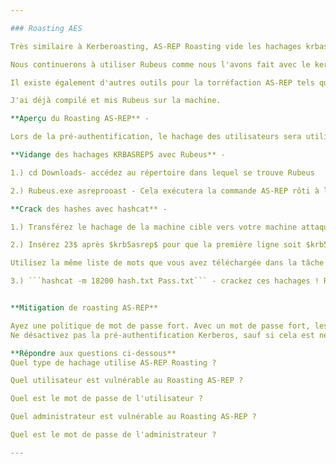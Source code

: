 ```yaml
---

### Roasting AES

Très similaire à Kerberoasting, AS-REP Roasting vide les hachages krbasrep5 des comptes d'utilisateurs pour lesquels la pré-authentification Kerberos est désactivée. Contrairement à Kerberoasting, ces utilisateurs n'ont pas besoin d'être des comptes de service, la seule exigence pour pouvoir rôtir AS-REP un utilisateur est que l'utilisateur doit avoir désactivé la pré-authentification.

Nous continuerons à utiliser Rubeus comme nous l'avons fait avec le kerberoasting et la récolte, car Rubeus a une commande très simple et facile à comprendre pour rôtir AS-REP et attaquer les utilisateurs avec la pré-authentification Kerberos désactivée. Après avoir vidé le hachage de Rubeus, nous utiliserons hashcat afin de casser le hachage krbasrep5.

Il existe également d'autres outils pour la torréfaction AS-REP tels que kekeo et GetNPUsers.py d'Imppacket. Rubeus est plus facile à utiliser car il trouve automatiquement les utilisateurs AS-REP Roastable alors qu'avec GetNPUsers, vous devez énumérer les utilisateurs au préalable et savoir quels utilisateurs peuvent être AS-REP Roastable.

J'ai déjà compilé et mis Rubeus sur la machine.

**Aperçu du Roasting AS-REP** -

Lors de la pré-authentification, le hachage des utilisateurs sera utilisé pour chiffrer un horodatage que le contrôleur de domaine tentera de déchiffrer pour valider que le bon hachage est utilisé et ne relit pas une demande précédente. Après avoir validé l'horodatage, le KDC émettra un TGT pour l'utilisateur. Si la pré-authentification est désactivée, vous pouvez demander des données d'authentification pour n'importe quel utilisateur et le KDC renverra un TGT crypté qui peut être craqué hors ligne car le KDC saute l'étape de validation que l'utilisateur est vraiment ce qu'il prétend être.

**Vidange des hachages KRBASREP5 avec Rubeus** -

1.) cd Downloads- accédez au répertoire dans lequel se trouve Rubeus

2.) Rubeus.exe asreprooast - Cela exécutera la commande AS-REP rôti à la recherche d'utilisateurs vulnérables, puis videra les hachages d'utilisateurs vulnérables trouvés.

**Crack des hashes avec hashcat** -

1.) Transférez le hachage de la machine cible vers votre machine attaquante et placez le hachage dans un fichier txt

2.) Insérez 23$ après $krb5asrep$ pour que la première ligne soit $krb5asrep$23$User.....

Utilisez la même liste de mots que vous avez téléchargée dans la tâche 4

3.) ```hashcat -m 18200 hash.txt Pass.txt``` - crackez ces hachages ! Rubeus AS-REP Roasting utilise le mode hashcat 18200


**Mitigation de roasting AS-REP**

Ayez une politique de mot de passe fort. Avec un mot de passe fort, les hachages mettront plus de temps à se fissurer, rendant cette attaque moins efficace
Ne désactivez pas la pré-authentification Kerberos, sauf si cela est nécessaire, il n'y a presque pas d'autre moyen d'atténuer complètement cette attaque que de maintenir la pré-authentification activée.

**Répondre aux questions ci-dessous**
Quel type de hachage utilise AS-REP Roasting ?

Quel utilisateur est vulnérable au Roasting AS-REP ?

Quel est le mot de passe de l'utilisateur ?

Quel administrateur est vulnérable au Roasting AS-REP ?

Quel est le mot de passe de l'administrateur ?

---
```

